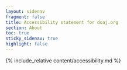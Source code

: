```yaml
---
layout: sidenav
fragment: false
title: Accessibility statement for doaj.org
section: About
toc: true
sticky_sidenav: true
highlight: false
---
```


{% include_relative content/accessibility.md %}
